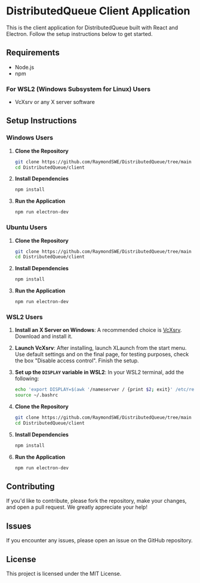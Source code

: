 # DistributedQueue Client Application

This is the client application for DistributedQueue built with React and Electron. Follow the setup instructions below to get started.

## Requirements

- Node.js
- npm

### For WSL2 (Windows Subsystem for Linux) Users

- VcXsrv or any X server software

## Setup Instructions

### Windows Users

1. **Clone the Repository**

    ```bash
    git clone https://github.com/RaymondSWE/DistributedQueue/tree/main
    cd DistributedQueue/client
    ```

2. **Install Dependencies**

    ```bash
    npm install
    ```

3. **Run the Application**

    ```bash
    npm run electron-dev
    ```

### Ubuntu Users

1. **Clone the Repository**

    ```bash
    git clone https://github.com/RaymondSWE/DistributedQueue/tree/main
    cd DistributedQueue/client
    ```

2. **Install Dependencies**

    ```bash
    npm install
    ```

3. **Run the Application**

    ```bash
    npm run electron-dev
    ```

### WSL2 Users

1. **Install an X Server on Windows**: A recommended choice is [VcXsrv](https://sourceforge.net/projects/vcxsrv/). Download and install it.

2. **Launch VcXsrv**: After installing, launch XLaunch from the start menu. Use default settings and on the final page, for testing purposes, check the box "Disable access control". Finish the setup.

3. **Set up the `DISPLAY` variable in WSL2**: In your WSL2 terminal, add the following:

    ```bash
    echo 'export DISPLAY=$(awk '/nameserver / {print $2; exit}' /etc/resolv.conf 2>/dev/null):0' >> ~/.bashrc
    source ~/.bashrc
    ```

4. **Clone the Repository**

    ```bash
    git clone https://github.com/RaymondSWE/DistributedQueue/tree/main
    cd DistributedQueue/client
    ```

5. **Install Dependencies**

    ```bash
    npm install
    ```

6. **Run the Application**

    ```bash
    npm run electron-dev
    ```

## Contributing

If you'd like to contribute, please fork the repository, make your changes, and open a pull request. We greatly appreciate your help!

## Issues

If you encounter any issues, please open an issue on the GitHub repository.

## License

This project is licensed under the MIT License.
